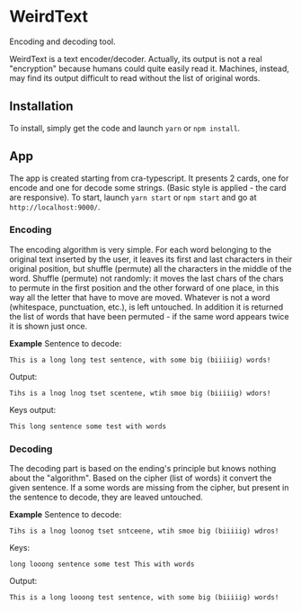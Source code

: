 # WeirdText

Encoding and decoding tool.

WeirdText is a text encoder/decoder.
Actually, its output is not a real "encryption" because humans could quite easily read it. Machines, instead, may find its output difficult to read without the list of original words.

## Installation

To install, simply get the code and launch `yarn` or `npm install`.

## App

The app is created starting from cra-typescript. It presents 2 cards, one for encode and one for decode some strings. (Basic style is applied - the card are responsive). To start, launch `yarn start` or `npm start` and go at `http://localhost:9000/`.

### Encoding

The encoding algorithm is very simple. For each word belonging to the original text inserted by the user, it leaves its first and last characters in their original position, but shuffle (permute) all the characters in the middle of the word.
Shuffle (permute) not randomly: it moves the last chars of the chars to permute in the first position and the other forward of one place, in this way all the letter that have to move are moved. Whatever is not a word (whitespace, punctuation, etc.), is left untouched.
In addition it is returned the list of words that have been permuted - if the same word appears twice it is shown just once.

**Example**
Sentence to decode: 
```
This is a long long test sentence, with some big (biiiiig) words!
```
Output:
```
Tihs is a lnog lnog tset scentene, wtih smoe big (biiiiig) wdors!
```
Keys output:
```
This long sentence some test with words
```

### Decoding

The decoding part is based on the ending's principle but knows nothing about the "algorithm". Based on the cipher (list of words) it convert the given sentence. If a some words are missing from the cipher, but present in the sentence to decode, they are leaved untouched.

**Example**
Sentence to decode: 
```
Tihs is a lnog loonog tset sntceene, wtih smoe big (biiiiig) wdros!
```
Keys:
```
long looong sentence some test This with words
```
Output:
```
This is a long looong test sentence, with some big (biiiiig) words!
```